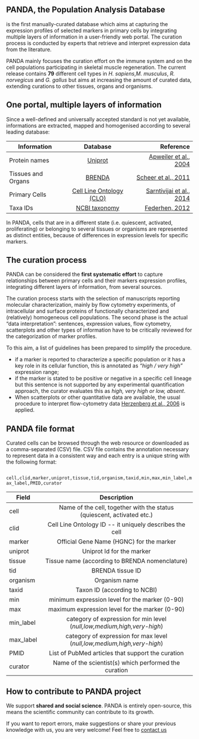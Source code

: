 ## PANDA, the **P**opulation **An**alysis **Da**tabase

is the first manually-curated database which aims at capturing the expression profiles of selected markers in primary cells by integrating multiple layers of information in a user-friendly web portal. The curation process is conducted by experts that retrieve and interpret expression data from the literature.

PANDA mainly focuses the curation effort on the immune system and on the cell populations participating in skeletal muscle regeneration. The current release contains **79** different cell types in *H. sapiens*,*M. musculus*, *R. norvegicus* and *G. gallus* but aims at increasing the amount of curated data, extending curations to other tissues, organs and organisms.

## One portal, multiple layers of information

Since a well-defined and universally accepted standard is not yet available, informations are extracted, mapped and homogenised according to several leading database:

| Information | Database | Reference |
| ------------- |:-------------:| -----:|
| Protein names | [Uniprot](https://www.uniprot.org) | [Apweiler et al., 2004](https://www.ncbi.nlm.nih.gov/pubmed/14681372) |
| Tissues and Organs | [BRENDA](https://www.brenda-enzymes.org) | [Scheer et al., 2011](https://www.ncbi.nlm.nih.gov/pubmed/21062828) |
| Primary Cells | [Cell Line Ontology (CLO)](https://www.ebi.ac.uk/ols/ontologies/clo) | [Sarntivijai et al., 2014](https://jbiomedsem.biomedcentral.com/articles/10.1186/2041-1480-5-37) |
| Taxa IDs | [NCBI taxonomy](https://www.ncbi.nlm.nih.gov/taxonomy) | [Federhen, 2012](https://www.ncbi.nlm.nih.gov/pubmed/22139910) |

In PANDA, cells that are in a different state (i.e. quiescent, activated, proliferating) or belonging to several tissues or organisms are represented as distinct entities, because of differences in expression levels for specific markers.

## The curation process

PANDA can be considered the **first systematic effort** to capture relationships between primary cells and their markers expression profiles, integrating different layers of information, from several sources. 

The curation process starts with the selection of manuscripts reporting molecular characterization, mainly by flow cytometry experiments, of intracellular and surface proteins of functionally characterized and (relatively) homogeneous cell populations. The second phase is the actual “data interpretation”: sentences, expression values, flow cytometry, scatterplots and other types of information have to be critically reviewed for the categorization of marker profiles.

To this aim, a list of guidelines has been prepared to simplify the procedure. 
  * if a marker is reported to characterize a specific population or it has a key role in its cellular function, this is annotated as *“high / very high”* expression range;
  * if the marker is stated to be positive or negative in a specific cell lineage but this sentence is not supported by any experimental quantification approach, the curator evaluates this as *high, very high or low, absent*. 
  * When scatterplots or other quantitative data are available, the usual procedure to interpret flow-cytometry data [Herzenberg et al., 2006](https://www.ncbi.nlm.nih.gov/pubmed/16785881) is applied.

## PANDA file format

Curated cells can be browsed through the web resource or downloaded as a comma-separated (CSV) file. CSV file contains the annotation necessary to represent data in a consistent way and each entry is a unique string with the following format:

` cell,clid,marker,uniprot,tissue,tid,organism,taxid,min,max,min_label,max_label,PMID,curator`

| Field | Description | 
| ------------- |:-------------:|
| cell | Name of the cell, together with the status (quiescent, activated etc.) |
| clid | Cell Line Ontology ID -- it uniquely describes the cell |
| marker | Official Gene Name (HGNC) for the marker |
| uniprot | Uniprot Id for the marker |
| tissue | Tissue name (according to BRENDA nomenclature) |
| tid | BRENDA tissue ID |
| organism | Organism name |
| taxid | Taxon ID (according to NCBI) |
| min | minimum expression level for the marker (0-90) |
| max | maximum expression level for the marker (0-90) |
| min_label | category of expression for min level (*null,low,medium,high,very-high*)|
| max_label | category of expression for max level (*null,low,medium,high,very-high*)|
| PMID | List of PubMed articles that support the curation |
| curator | Name of the scientist(s) which performed the curation |

## How to contribute to PANDA project

We support **shared and social science**. 
PANDA is entirely open-source, this means the scientific community can contribute to its growth.

If you want to report errors, make suggestions or share your previous knowledge with us, you are very welcome! Feel free to [contact us](mailto:s.pirro@qmul.ac.uk)




